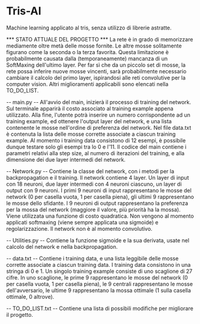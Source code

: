 # Tris-AI
Machine learning applicato al tris, senza utilizzo di librerie astratte.

*** STATO ATTUALE DEL PROGETTO ***
La rete è in grado di memorizzare mediamente oltre metà delle mosse fornite. Le altre mosse solitamente figurano come la seconda o la terza favorita. Questa limitazione è probabilmente causata dalla (temporaneamente) mancanza di un SoftMaxing dell'ultimo layer. Per far sì che da un piccolo set di mosse, la rete possa inferire nuove mosse vincenti, sarà probabilmente necessario cambiare il calcolo del primo layer, ispirandosi alle reti convolutive per la computer vision. Altri miglioramenti applicabili sono elencati nella TO_DO_LIST.

-- main.py --
All'avvio del main, inizierà il processo di training del network. Sul terminale apparirà il costo associato al training example appena utilizzato. Alla fine, l'utente potrà inserire un numero corrispondente ad un training example, ed ottenere l'output layer del network, e una lista contenente le mosse nell'ordine di preferenza del network. Nel file data.txt è contenuta la lista delle mosse corrette associate a ciascun training example. Al momento i training data consistono di 12 esempi, è possibile dunque testare solo gli esempi tra lo 0 e l'11. Il codice del main contiene i parametri relativi alla step size, al numero di iterazioni del training, e alla dimensione dei due layer intermedi del network.

-- Network.py --
Contiene la classe del network, con i metodi per la backpropagation e il training. Il network contiene 4 layer. Un layer di input con 18 neuroni, due layer intermedi con 4 neuroni ciascuno, un layer di output con 9 neuroni. I primi 9 neuroni di input rappresentano le mosse del network (0 per casella vuota, 1 per casella piena), gli ultimi 9 rappresentano le mosse dello sfidante. I 9 neuroni di output rappresentano la preferenza per la mossa del network (maggiore il valore, più priorità ha la mossa). Viene utilizzata una funzione di costo quadratica. Non vengono al momento applicati softmaxing (viene sempre applicata una sigmoide) e regolarizzazione. Il network non è al momento convolutivo.

-- Utilities.py --
Contiene la funzione sigmoide e la sua derivata, usate nel calcolo del network e nella backpropagation.

-- data.txt --
Contiene i training data, e una lista leggibile delle mosse corrette associate a ciascun training data. I training data consistono in una stringa di 0 e 1. Un singolo training example consiste di uno scaglione di 27 cifre. In uno scaglione, le prime 9 rappresentano le mosse del network (0 per casella vuota, 1 per casella piena), le 9 centrali rappresentano le mosse dell'avversario, le ultime 9 rappresentano la mossa ottimale (1 sulla casella ottimale, 0 altrove).

-- TO_DO_LIST.txt --
Contiene una lista di possibili modifiche per migliorare il progetto.
